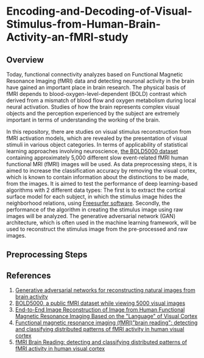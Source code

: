 # Encoding-and-Decoding-of-Visual-Stimulus-from-Human-Brain-Activity-an-fMRI-study

## Overview
Today, functional connectivity analyzes based on Functional Magnetic Resonance Imaging (fMRI) data and detecting neuronal activity in the brain have gained an important place in brain research. The physical basis of fMRI depends to blood-oxygen-level-dependent (BOLD) contrast which derived from a mismatch of blood flow and oxygen metabolism during local neural activation. Studies of how the brain represents complex visual objects and the perception experienced by the subject are extremely important in terms of understanding the working of the brain.

In this repository, there are studies on visual stimulus reconstruction from fMRI activation models, which are revealed by the presentation of visual stimuli in various object categories. In terms of applicability of statistical learning approaches involving neuroscience, [the BOLD5000 dataset](https://bold5000-dataset.github.io/website/) containing approximately 5,000 different slow event-related fMRI human functional MRI (fMRI) images will be used. As data preprocessing steps, it is aimed to increase the classification accuracy by removing the visual cortex, which is known to contain information about the distinctions to be made, from the images. It is aimed to test the performance of deep learning-based algorithms with 2 different data types: The first is to extract the cortical surface model for each subject, in which the stimulus image hides the neighborhood relations, using [Freesurfer software](https://surfer.nmr.mgh.harvard.edu/). Secondly, the performance of the algorithm in creating the stimulus image using raw images will be analyzed. The generative adversarial network (GAN) architecture, which is often used in the machine learning framework, will be used to reconstruct the stimulus image from the pre-processed and raw images. 

## Preprocessing Steps


## References
1. [Generative adversarial networks for reconstructing natural images from brain activity](https://www.sciencedirect.com/science/article/abs/pii/S105381191830658X)
2. [BOLD5000, a public fMRI dataset while viewing 5000 visual images](https://www.nature.com/articles/s41597-019-0052-3)
3. [End-to-End Image Reconstruction of Image from Human Functional Magnetic Resonance Imaging Based on the "Language" of Visual Cortex](https://dl.acm.org/doi/abs/10.1145/3404555.3404593)
4. [Functional magnetic resonance imaging (fMRI)"brain reading": detecting and classifying distributed patterns of fMRI activity in human visual cortex](https://www.sciencedirect.com/science/article/abs/pii/S1053811903000491?dgcid=api_sd_search-api-endpoint)
5. [fMRI Brain Reading: detecting and classifying distributed patterns of fMRI activity in human visual cortex](https://d1wqtxts1xzle7.cloudfront.net/2554105/1dcgsz4gzkx575a-with-cover-page-v2.pdf?Expires=1661704315&Signature=XowmBMW1DrfDZXALg5N1Kv4-aGzVwVV5rWFmI4UdnefniI~~f~Bcgtsx9Nj6awUbDAJFZKnOTEjWKs1RutB4suKGmk6Aevdy-si6A5CEIuMX6pI5sDkXqbWxLBkkY8bgKRXSBkBUjc0EB3DJ9mwj-R6M-da7anqbAJYhgDOffskvsNMxy5l8g1aVsYG1zUoqIbZjrSF4hsVhF-GWQQ3cGb97QNzD2uw-7iYXcdYIXDsCty~gOTdahFrBDVbI95f1KakNYsy-6h4W3ilWwBMyB5bPWHN6v7jfNG5xCauq2RtAonFCZFgsCPZlfeBp24fbujCxe6XXMcB94JOYzCbSGw__&Key-Pair-Id=APKAJLOHF5GGSLRBV4ZA)
